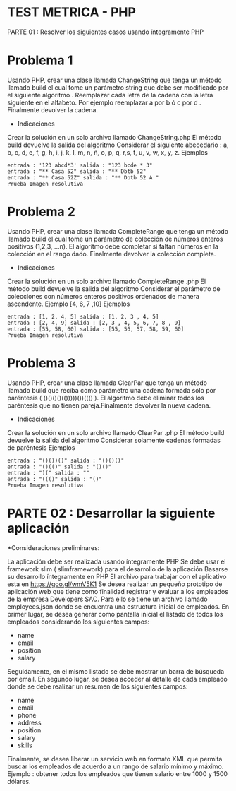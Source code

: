 # TEST METRICA - PHP
PARTE 01 : Resolver los siguientes casos usando íntegramente PHP

# Problema 1

Usando PHP, crear una clase llamada ChangeString que tenga un método llamado build el cual tome un parámetro string que debe ser modificado por el siguiente algoritmo . Reemplazar cada letra de la cadena con la letra siguiente en el alfabeto. Por ejemplo reemplazar a por b ó c por d . Finalmente devolver la cadena.

* Indicaciones

Crear la solución en un solo archivo llamado ChangeString.php
El método build devuelve la salida del algoritmo
Considerar el siguiente abecedario : a, b, c, d, e, f, g, h, i, j, k, l, m, n, ñ, o, p, q, r,s, t, u, v, w, x, y, z.
Ejemplos

    entrada : '123 abcd*3' salida : "123 bcde * 3"
    entrada : "** Casa 52" salida : "** Dbtb 52"
    entrada : "** Casa 52Z" salida : "** Dbtb 52 A "
    Prueba Imagen resolutiva

# Problema 2

Usando PHP, crear una clase llamada CompleteRange que tenga un método llamado build el cual tome un parámetro de colección de números enteros positivos (1,2,3, ...n). El algoritmo debe completar si faltan números en la colección en el rango dado. Finalmente devolver la colección completa.

* Indicaciones

Crear la solución en un solo archivo llamado CompleteRange .php
El método build devuelve la salida del algoritmo
Considerar el parámetro de colecciones con números enteros positivos ordenados de manera ascendente. Ejemplo [4, 6, 7 ,10]
Ejemplos

    entrada : [1, 2, 4, 5] salida : [1, 2, 3 , 4, 5]
    entrada : [2, 4, 9] salida : [2, 3 , 4, 5, 6, 7, 8 , 9]
    entrada : [55, 58, 60] salida : [55, 56, 57, 58, 59, 60]
    Prueba Imagen resolutiva

# Problema 3

Usando PHP, crear una clase llamada ClearPar que tenga un método llamado build que reciba como parámetro una cadena formada sólo por paréntesis ( ()()()()(()))))())((() ). El algoritmo debe eliminar todos los paréntesis que no tienen pareja.Finalmente devolver la nueva cadena.

* Indicaciones

Crear la solución en un solo archivo llamado ClearPar .php
El método build devuelve la salida del algoritmo
Considerar solamente cadenas formadas de paréntesis
Ejemplos

    entrada : "()())()" salida : "()()()"
    entrada : "()(()" salida : "()()"
    entrada : ")(" salida : ""
    entrada : "((()" salida : "()"
    Prueba Imagen resolutiva

# PARTE 02 : Desarrollar la siguiente aplicación

*Consideraciones preliminares:

La aplicación debe ser realizada usando íntegramente PHP
Se debe usar el framework slim ( slimframework) para el desarrollo de la aplicación
Basarse su desarrollo íntegramente en PHP
El archivo para trabajar con el aplicativo esta en https://goo.gl/wmV5K1
Se desea realizar un pequeño prototipo de aplicación web que tiene como finalidad registrar y evaluar a los empleados de la empresa Developers SAC. Para ello se tiene un archivo llamado employees.json donde se encuentra una estructura inicial de empleados. En primer lugar, se desea generar como pantalla inicial el listado de todos los empleados considerando los siguientes campos:

* name
* email
* position
* salary

Seguidamente, en el mismo listado se debe mostrar un barra de búsqueda por email. En segundo lugar, se desea acceder al detalle de cada empleado donde se debe realizar un resumen de los siguientes campos:

* name
* email
* phone
* address
* position
* salary
* skills

Finalmente, se desea liberar un servicio web en formato XML que permita buscar los empleados de acuerdo a un rango de salario mínimo y máximo. Ejemplo : obtener todos los empleados que tienen salario entre 1000 y 1500 dólares.
